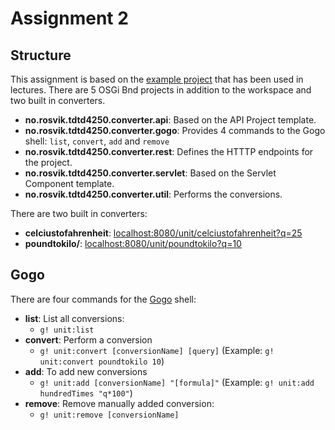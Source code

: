 # Assignment 2

## Structure

This assignment is based on the [example project](https://gitlab.stud.idi.ntnu.no/TDT4250/examples/tree/master/dict-ws) that has been used in lectures. There are 5 OSGi Bnd projects in addition to the workspace and two built in converters.

- **no.rosvik.tdtd4250.converter.api**: Based on the API Project template.
- **no.rosvik.tdtd4250.converter.gogo**: Provides 4 commands to the Gogo shell: `list`, `convert`, `add` and `remove`
- **no.rosvik.tdtd4250.converter.rest**: Defines the HTTTP endpoints for the project.
- **no.rosvik.tdtd4250.converter.servlet**: Based on the Servlet Component template.
- **no.rosvik.tdtd4250.converter.util**: Performs the conversions.

There are two built in converters:

- **celciustofahrenheit**: [localhost:8080/unit/celciustofahrenheit?q=25](http://localhost:8080/unit/celciustofahrenheit?q=25)
- **poundtokilo/**: [localhost:8080/unit/poundtokilo?q=10](http://localhost:8080/unit/poundtokilo?q=10)

## Gogo

There are four commands for the [Gogo](https://enroute.osgi.org/FAQ/500-gogo.html) shell:

- **list**: List all conversions:
	- `g! unit:list`
- **convert**: Perform a conversion
	- `g! unit:convert [conversionName] [query]` (Example: `g! unit:convert poundtokilo 10`)
- **add**: To add new conversions
	- `g! unit:add [conversionName] "[formula]"` (Example: `g! unit:add hundredTimes "q*100"`)
- **remove**: Remove manually added conversion:
	- `g! unit:remove [conversionName]`

